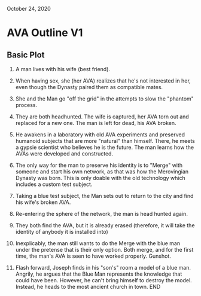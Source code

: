 October 24, 2020

# AVA Outline V1

## Basic Plot

1. A man lives with his wife (best friend).

2. When having sex, she (her AVA) realizes that he's not interested in her, even though the Dynasty paired them as compatible mates.

3. She and the Man go "off the grid" in the attempts to slow the "phantom" process.

4. They are both headhunted. The wife is captured, her AVA torn out and replaced for a new one. The man is left for dead, his AVA broken.

5. He awakens in a laboratory with old AVA experiments and preserved humanoid subjects that are more "natural" than himself. There, he meets a gypsie scientist who believes he is the future. The man learns how the AVAs were developed and constructed.

7. The only way for the man to preserve his identity is to "Merge" with someone and start his own network, as that was how the Merovingian Dynasty was born. This is only doable with the old technology which includes a custom test subject.

8. Taking a blue test subject, the Man sets out to return to the city and find his wife's broken AVA.

9. Re-entering the sphere of the network, the man is head hunted again.

10. They both find the AVA, but it is already erased (therefore, it will take the identity of anybody it is installed into)

11. Inexplicably, the man still wants to do the Merge with the blue man under the pretense that is their only option. Both merge, and for the first time, the man's AVA is seen to have worked properly. Gunshot.

12. Flash forward, Joseph finds in his "son's" room a model of a blue man. Angrily, he argues that the Blue Man represents the knowledge that could have been. However, he can't bring himself to destroy the model. Instead, he heads to the most ancient church in town. END